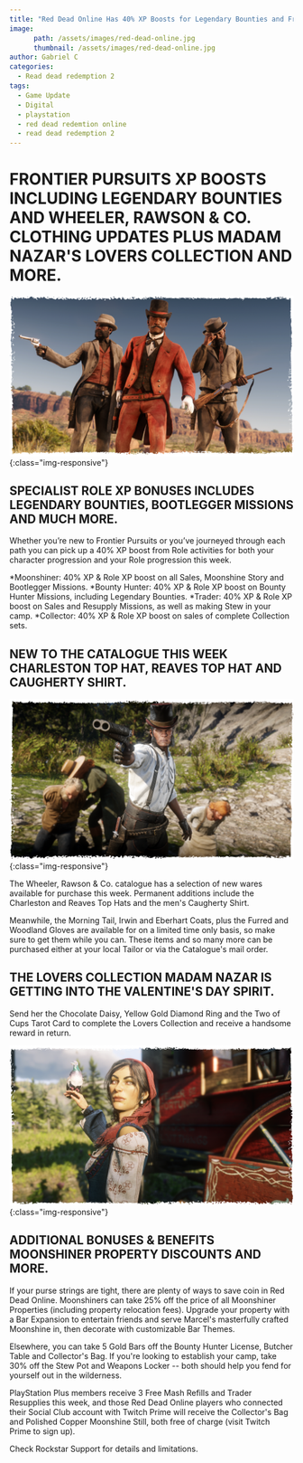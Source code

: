 ```yaml
---
title: "Red Dead Online Has 40% XP Boosts for Legendary Bounties and Frontier Pursuits This Week"
image:
      path: /assets/images/red-dead-online.jpg
      thumbnail: /assets/images/red-dead-online.jpg
author: Gabriel C
categories:
  - Read dead redemption 2
tags:
  - Game Update
  - Digital
  - playstation
  - red dead redemtion online
  - read dead redemption 2
---
```


# FRONTIER PURSUITS XP BOOSTS INCLUDING LEGENDARY BOUNTIES AND WHEELER, RAWSON & CO. CLOTHING UPDATES PLUS MADAM NAZAR'S LOVERS COLLECTION AND MORE.

![Roles](/assets/images/roles.png){:class="img-responsive"}

## SPECIALIST ROLE XP BONUSES INCLUDES LEGENDARY BOUNTIES, BOOTLEGGER MISSIONS AND MUCH MORE.

Whether you’re new to Frontier Pursuits or you’ve journeyed through each path you can pick up a 40% XP boost from Role activities for both your character progression and your Role progression this week.

*Moonshiner: 40% XP & Role XP boost on all Sales, Moonshine Story and Bootlegger Missions.
*Bounty Hunter: 40% XP & Role XP boost on Bounty Hunter Missions, including Legendary Bounties.
*Trader: 40% XP & Role XP boost on Sales and Resupply Missions, as well as making Stew in your camp.
*Collector: 40% XP & Role XP boost on sales of complete Collection sets.

## NEW TO THE CATALOGUE THIS WEEK CHARLESTON TOP HAT, REAVES TOP HAT AND CAUGHERTY SHIRT.

![Fresh-look](/assets/images/catalog.png){:class="img-responsive"}

The Wheeler, Rawson & Co. catalogue has a selection of new wares available for purchase this week. Permanent additions include the Charleston and Reaves Top Hats and the men's Caugherty Shirt.

Meanwhile, the Morning Tail, Irwin and Eberhart Coats, plus the Furred and Woodland Gloves are available for on a limited time only basis, so make sure to get them while you can. These items and so many more can be purchased either at your local Tailor or via the Catalogue's mail order.

## THE LOVERS COLLECTION MADAM NAZAR IS GETTING INTO THE VALENTINE'S DAY SPIRIT.

Send her the Chocolate Daisy, Yellow Gold Diamond Ring and the Two of Cups Tarot Card to complete the Lovers Collection and receive a handsome reward in return.

![Madam](/assets/images/madam.png){:class="img-responsive"}

## ADDITIONAL BONUSES & BENEFITS MOONSHINER PROPERTY DISCOUNTS AND MORE.

If your purse strings are tight, there are plenty of ways to save coin in Red Dead Online. Moonshiners can take 25% off the price of all Moonshiner Properties (including property relocation fees). Upgrade your property with a Bar Expansion to entertain friends and serve Marcel's masterfully crafted Moonshine in, then decorate with customizable Bar Themes.

Elsewhere, you can take 5 Gold Bars off the Bounty Hunter License, Butcher Table and Collector's Bag. If you're looking to establish your camp, take 30% off the Stew Pot and Weapons Locker -- both should help you fend for yourself out in the wilderness.

PlayStation Plus members receive 3 Free Mash Refills and Trader Resupplies this week, and those Red Dead Online players who connected their Social Club account with Twitch Prime will receive the Collector's Bag and Polished Copper Moonshine Still, both free of charge (visit Twitch Prime to sign up). 

Check Rockstar Support for details and limitations.
